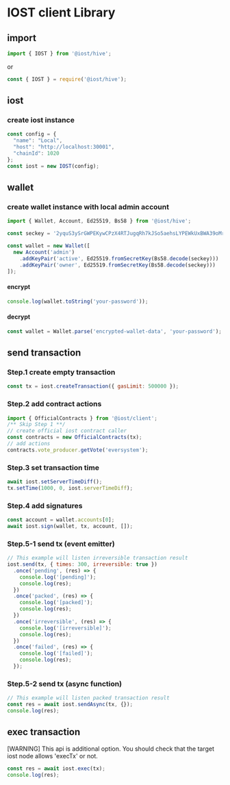 # IOST client Library

## import

```js
import { IOST } from '@iost/hive';
```

or

```js
const { IOST } = require('@iost/hive');
```

## iost

### create iost instance

```js
const config = {
  "name": "Local",
  "host": "http://localhost:30001",
  "chainId": 1020
};
const iost = new IOST(config);
```

## wallet

### create wallet instance with local admin account

```js
import { Wallet, Account, Ed25519, Bs58 } from '@iost/hive';

const seckey = '2yquS3ySrGWPEKywCPzX4RTJugqRh7kJSo5aehsLYPEWkUxBWA39oMrZ7ZxuM4fgyXYs2cPwh5n8aNNpH5x2VyK1';

const wallet = new Wallet([
  new Account('admin')
    .addKeyPair('active', Ed25519.fromSecretKey(Bs58.decode(seckey)))
    .addKeyPair('owner', Ed25519.fromSecretKey(Bs58.decode(seckey)))
]);

```

#### encrypt

```js
console.log(wallet.toString('your-password'));
```

#### decrypt

```js
const wallet = Wallet.parse('encrypted-wallet-data', 'your-password');
```

## send transaction

### Step.1 create empty transaction

```js
const tx = iost.createTransaction({ gasLimit: 500000 });
```

### Step.2 add contract actions

```js
import { OfficialContracts } from '@iost/client';
/** Skip Step 1 **/
// create official iost contract caller
const contracts = new OfficialContracts(tx);
// add actions
contracts.vote_producer.getVote('eversystem');
```

### Step.3 set transaction time

```js
await iost.setServerTimeDiff();
tx.setTime(1000, 0, iost.serverTimeDiff);
```

### Step.4 add signatures

```js
const account = wallet.accounts[0];
await iost.sign(wallet, tx, account, []);
```

### Step.5-1 send tx (event emitter)

```js
// This example will listen irreversible transaction result
iost.send(tx, { times: 300, irreversible: true })
  .once('pending', (res) => {
    console.log('[pending]');
    console.log(res);
  })
  .once('packed', (res) => {
    console.log('[packed]');
    console.log(res);
  })
  .once('irreversible', (res) => {
    console.log('[irreversible]');
    console.log(res);
  })
  .once('failed', (res) => {
    console.log('[failed]');
    console.log(res);
  });
```

### Step.5-2 send tx (async function)

```js
// This example will listen packed transaction result
const res = await iost.sendAsync(tx, {});
console.log(res);
```

## exec transaction

[WARNING] This api is additional option. You should check that the target iost node allows 'execTx' or not.

```js
const res = await iost.exec(tx);
console.log(res);
```
